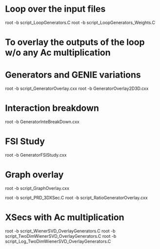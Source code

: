 # Loop over the input files
root -b script_LoopGenerators.C
root -b script_LoopGenerators_Weights.C

# To overlay the outputs of the loop w/o any Ac multiplication
# Generators and GENIE variations
root -b script_GeneratorOverlay.cxx
root -b GeneratorOverlay2D3D.cxx

# Interaction breakdown
root -b GeneratorInteBreakDown.cxx

# FSI Study
root -b GeneratorFSIStudy.cxx

# Graph overlay
root -b script_GraphOverlay.cxx

root -b script_PRD_3DXSec.C
root -b script_RatioGeneratorOverlay.cxx

# XSecs with Ac multiplication
root -b script_WienerSVD_OverlayGenerators.C
root -b script_TwoDimWienerSVD_OverlayGenerators.C
root -b script_Log_TwoDimWienerSVD_OverlayGenerators.C

